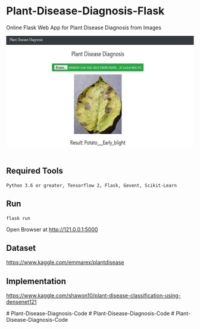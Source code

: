 # Plant-Disease-Diagnosis-Flask
Online Flask Web App for Plant Disease Diagnosis from Images <br>

<img src="demo.JPG" width="600" height="300"/><br><br>

## Required Tools
```
Python 3.6 or greater, Tensorflow 2, Flask, Gevent, Scikit-Learn
```

## Run
```
flask run
```

Open Browser at http://121.0.0.1:5000

## Dataset

https://www.kaggle.com/emmarex/plantdisease


## Implementation


https://www.kaggle.com/shawon10/plant-disease-classification-using-densenet121



#   P l a n t - D i s e a s e - D i a g n o s i s - C o d e 
 
 #   P l a n t - D i s e a s e - D i a g n o s i s - C o d e 
 
 # Plant-Disease-Diagnosis-Code

